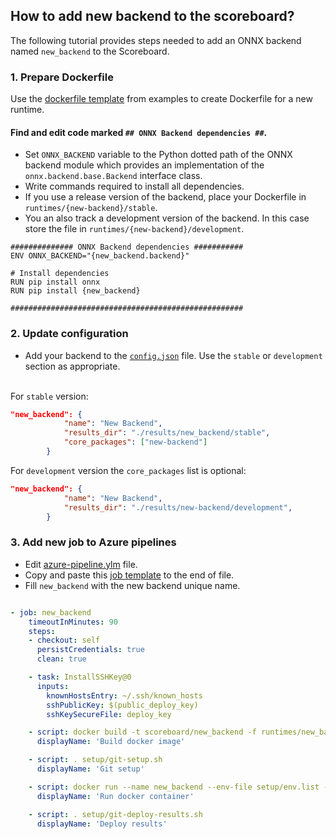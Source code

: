 ## How to add new backend to the scoreboard?

The following tutorial provides steps needed to add an ONNX backend named `new_backend` to the Scoreboard.

### 1. Prepare Dockerfile

Use the [dockerfile template](examples/Dockerfile) from examples to create Dockerfile for a new runtime.

#### Find and edit code marked `## ONNX Backend dependencies ##`.

* Set `ONNX_BACKEND` variable to the Python dotted path of the ONNX backend module which provides an
  implementation of the `onnx.backend.base.Backend` interface class.
* Write commands required to install all dependencies.
* If you use a release version of the backend, place your Dockerfile in `runtimes/{new-backend}/stable`.
* You an also track a development version of the backend. In this case store the file in `runtimes/{new-backend}/development`.

```
############## ONNX Backend dependencies ###########
ENV ONNX_BACKEND="{new_backend.backend}"

# Install dependencies
RUN pip install onnx
RUN pip install {new_backend}

####################################################
```

### 2. Update configuration
* Add your backend to the [`config.json`](setup/config.json) file. Use the `stable` or `development` section as appropriate.

<br/> For `stable` version:

```json
"new_backend": {
            "name": "New Backend",
            "results_dir": "./results/new_backend/stable",
            "core_packages": ["new-backend"]
        }
```

For `development` version the `core_packages` list is optional:

```json
"new_backend": {
            "name": "New Backend",
            "results_dir": "./results/new-backend/development",
        }
```

### 3. Add new job to Azure pipelines

* Edit [azure-pipeline.ylm](azure-pipeline.yml) file.
* Copy and paste this [job template](examples/job.yml) to the end of file.
* Fill `new_backend` with the new backend unique name.

```yml

- job: new_backend
    timeoutInMinutes: 90
    steps:
    - checkout: self
      persistCredentials: true
      clean: true

    - task: InstallSSHKey@0
      inputs:
        knownHostsEntry: ~/.ssh/known_hosts
        sshPublicKey: $(public_deploy_key)
        sshKeySecureFile: deploy_key

    - script: docker build -t scoreboard/new_backend -f runtimes/new_backend/stable/Dockerfile .
      displayName: 'Build docker image'

    - script: . setup/git-setup.sh
      displayName: 'Git setup'

    - script: docker run --name new_backend --env-file setup/env.list -v `pwd`/results/new_backend/stable:/root/results scoreboard/new_backend || true
      displayName: 'Run docker container'

    - script: . setup/git-deploy-results.sh
      displayName: 'Deploy results'

```
